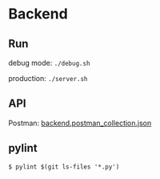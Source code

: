 # Backend

## Run

debug mode: `./debug.sh`

production: `./server.sh`

## API

Postman: [backend.postman_collection.json](resources/backend.postman_collection.json)

## pylint

`$ pylint $(git ls-files '*.py')`
